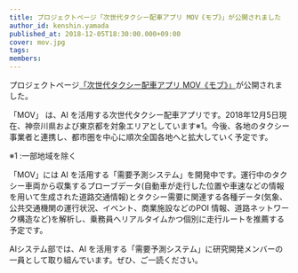 ```yaml
---
title: プロジェクトページ「次世代タクシー配⾞アプリ MOV《モブ》」が公開されました
author_id: kenshin.yamada
published_at: 2018-12-05T18:30:00.000+09:00
cover: mov.jpg
tags:
members:
---
```


プロジェクトページ[「次世代タクシー配⾞アプリ MOV《モブ》」](https://dena.ai/work5/)が公開されました。

「MOV」 は、AI を活⽤する次世代タクシー配⾞アプリです。2018年12⽉5⽇現在、神奈川県および東京都を対象エリアとしています※1。今後、各地のタクシー事業者と連携し、都市圏を中心に順次全国各地へと拡大していく予定です。

※1 :⼀部地域を除く

「MOV」には AI を活⽤する「需要予測システム」を開発中です。運⾏中のタクシー⾞両から収集するプローブデータ(⾃動⾞が⾛⾏した位置や⾞速などの情報を⽤いて⽣成された道路交通情報)とタクシー需要に関連する各種データ(気象、公共交通機関の運⾏状況、イベント、商業施設などのPOI 情報、道路ネットワーク構造など)を解析し、乗務員へリアルタイムかつ個別に⾛⾏ルートを推薦する予定です。

AIシステム部では、AI を活⽤する「需要予測システム」に研究開発メンバーの一員として取り組んでいます。ぜひ、ご一読ください。

